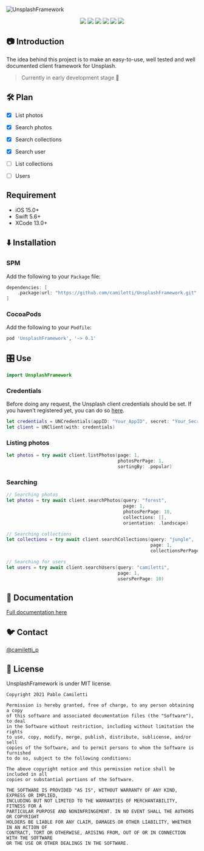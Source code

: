 ![UnsplashFramework](https://cdn.rawgit.com/camiletti/UnsplashFramework/master/UnsplashFramework.png)

<p align="center">
	<a href="https://travis-ci.org/camiletti/UnsplashFramework"><img src="https://travis-ci.org/camiletti/UnsplashFramework.svg?branch=master" /></a>
	<a href="#-documentation"><img src="https://cdn.rawgit.com/camiletti/UnsplashFramework/master/docs/badge.svg" /></a>
    <a href="#SPM"><img src="https://img.shields.io/badge/Swift_Package_Manager-compatible-orange?style=flat" /></a>
    <a href="https://cocoapods.org/pods/UnsplashFramework"><img src="https://img.shields.io/cocoapods/v/UnsplashFramework.svg" /></a>
	<a href="https://developer.apple.com/swift"><img src="https://img.shields.io/badge/swift-5.5-orange.svg?style=flat" /></a>
	<a href="#-license"><img src="https://img.shields.io/cocoapods/l/UnsplashFramework.svg" /></a>
</p>


## 📷 Introduction
The idea behind this project is to make an easy-to-use, well tested and well documented client framework for Unsplash.

> Currently in early development stage 🍼


## 🛠 Plan
- [x] List photos
- [x] Search photos
- [x] Search collections
- [x] Search user
- [ ] List collections
- [ ] Users


## Requirement

- iOS 15.0+
- Swift 5.6+
- XCode 13.0+

## ⬇️ Installation

### SPM

Add the following to your `Package` file:

```swift
dependencies: [
    .package(url: "https://github.com/camiletti/UnsplashFramework.git", .branch("master"))
]
```

### CocoaPods

Add the following to your `Podfile`:

```ruby
pod 'UnsplashFramework', '~> 0.1'
```

## 🎛 Use
```swift
import UnsplashFramework
```

### Credentials

Before doing any request, the Unsplash client credentials should be set. If you haven't registered yet, you can do so [here](https://unsplash.com/developers).

```swift
let credentials = UNCredentials(appID: "Your_AppID", secret: "Your_Secret"
let client = UNClient(with: credentials)
```


### Listing photos


```swift
let photos = try await client.listPhotos(page: 1,
                                         photosPerPage: 1,
                                         sortingBy: .popular)
```


### Searching

```swift
// Searching photos
let photos = try await client.searchPhotos(query: "forest",
                                           page: 1,
                                           photosPerPage: 10,
                                           collections: [],
                                           orientation: .landscape)

// Searching collections
let collections = try await client.searchCollections(query: "jungle",
                                                     page: 1,
                                                     collectionsPerPage: 10)

// Searching for users
let users = try await client.searchUsers(query: "camiletti",
                                         page: 1,
                                         usersPerPage: 10)
```

## 📖 Documentation

[Full documentation here](http://htmlpreview.github.io/?https://github.com/camiletti/UnsplashFramework/blob/master/docs/Classes/UNClient.html)


## 🐦 Contact

[@camiletti_p](https://twitter.com/camiletti_p)


## 📄 License

UnsplashFramework is under MIT license.

```
Copyright 2021 Pablo Camiletti

Permission is hereby granted, free of charge, to any person obtaining a copy
of this software and associated documentation files (the "Software"), to deal
in the Software without restriction, including without limitation the rights
to use, copy, modify, merge, publish, distribute, sublicense, and/or sell
copies of the Software, and to permit persons to whom the Software is furnished
to do so, subject to the following conditions:

The above copyright notice and this permission notice shall be included in all
copies or substantial portions of the Software.

THE SOFTWARE IS PROVIDED "AS IS", WITHOUT WARRANTY OF ANY KIND, EXPRESS OR IMPLIED,
INCLUDING BUT NOT LIMITED TO THE WARRANTIES OF MERCHANTABILITY, FITNESS FOR A
PARTICULAR PURPOSE AND NONINFRINGEMENT. IN NO EVENT SHALL THE AUTHORS OR COPYRIGHT
HOLDERS BE LIABLE FOR ANY CLAIM, DAMAGES OR OTHER LIABILITY, WHETHER IN AN ACTION OF
CONTRACT, TORT OR OTHERWISE, ARISING FROM, OUT OF OR IN CONNECTION WITH THE SOFTWARE
OR THE USE OR OTHER DEALINGS IN THE SOFTWARE.
```
